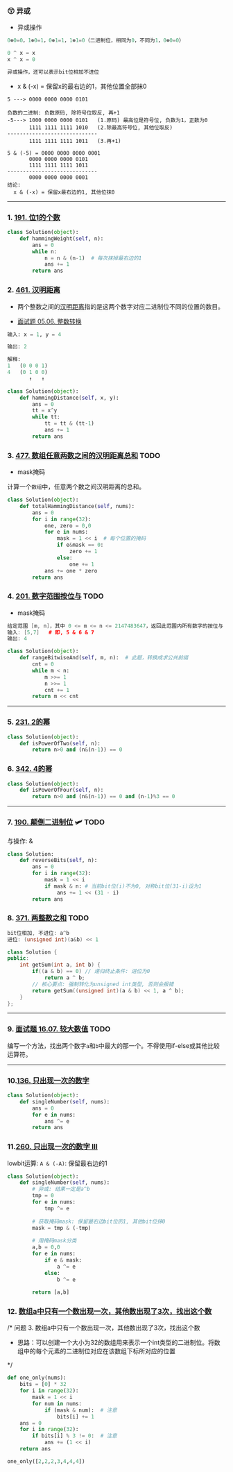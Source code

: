 ### :kissing_smiling_eyes: 异或

- 异或操作

```c++
0⊕0=0，1⊕0=1，0⊕1=1，1⊕1=0（二进制位，相同为0，不同为1，0⊕0=0）

0 ^ x = x
x ^ x = 0

异或操作，还可以表示bit位相加不进位
```

- x & (-x) = 保留x的最右边的1，其他位置全部抹0

```shell
5 ---> 0000 0000 0000 0101

负数的二进制: 负数原码, 除符号位取反, 再+1
-5---> 1000 0000 0000 0101   (1.原码) 最高位是符号位, 负数为1，正数为0
       1111 1111 1111 1010   (2.除最高符号位, 其他位取反)
-----------------------------
       1111 1111 1111 1011   (3.再+1)
       
5 & (-5) = 0000 0000 0000 0001
       0000 0000 0000 0101
       1111 1111 1111 1011
-----------------------------
       0000 0000 0000 0001
结论:
  x & (-x) = 保留x最右边的1, 其他位抹0
```

---


### 1. [191. 位1的个数](https://leetcode-cn.com/problems/number-of-1-bits/)

```python
class Solution(object):
    def hammingWeight(self, n):
        ans = 0
        while n:
            n = n & (n-1)  # 每次抹掉最右边的1
            ans += 1
        return ans
```

### 2. [461. 汉明距离](https://leetcode-cn.com/problems/hamming-distance/)

- 两个整数之间的[汉明距离](https://baike.baidu.com/item/汉明距离)指的是这两个数字对应二进制位不同的位置的数目。

- [面试题 05.06. 整数转换](https://leetcode-cn.com/problems/convert-integer-lcci/)


```python
输入: x = 1, y = 4

输出: 2

解释:
1   (0 0 0 1)
4   (0 1 0 0)
       ↑   ↑
```

```python
class Solution(object):
    def hammingDistance(self, x, y):
        ans = 0
        tt = x^y
        while tt:
            tt = tt & (tt-1)
            ans += 1
        return ans
```




### 3. [477. 数组任意两数之间的汉明距离总和](https://leetcode-cn.com/problems/total-hamming-distance/)  TODO

- mask掩码

计算一个`数组`中，任意两个数之间汉明距离的总和。

```python
class Solution(object):
    def totalHammingDistance(self, nums):
        ans = 0
        for i in range(32):
            one, zero = 0,0
            for e in nums:
                mask = 1 << i  # 每个位置的掩码
                if e&mask == 0:
                    zero += 1
                else:
                    one += 1
            ans += one * zero
        return ans
```


### 4. [201. 数字范围按位与](https://leetcode-cn.com/problems/bitwise-and-of-numbers-range/)  TODO

- mask掩码

```c++
给定范围 [m, n]，其中 0 <= m <= n <= 2147483647，返回此范围内所有数字的按位与（包含 m, n 两端点）。
输入: [5,7]   # 即, 5 & 6 & 7
输出: 4
```

```python
class Solution(object):
    def rangeBitwiseAnd(self, m, n):  # 此题，转换成求公共前缀
        cnt = 0
        while m < n:
            m >>= 1
            n >>= 1
            cnt += 1
        return m << cnt
```



---

### 5. [231. 2的幂](https://leetcode-cn.com/problems/power-of-two/)

```python
class Solution(object):
    def isPowerOfTwo(self, n):
        return n>0 and (n&(n-1)) == 0
```

### 6. [342. 4的幂](https://leetcode-cn.com/problems/power-of-four/)

```python
class Solution(object):
    def isPowerOfFour(self, n):
        return n>0 and (n&(n-1)) == 0 and (n-1)%3 == 0
```



----


### 7. [190. 颠倒二进制位](https://leetcode-cn.com/problems/reverse-bits/) :small_airplane:  TODO

与操作:  &

```python
class Solution:
    def reverseBits(self, n):
        ans = 0
        for i in range(32):
            mask = 1 << i
            if mask & n: # 当前bit位(i)不为0, 对称bit位(31-i)设为1
                ans += 1 << (31 - i)
        return ans
```


### 8. [371. 两整数之和](https://leetcode-cn.com/problems/sum-of-two-integers/) TODO

```c++
bit位相加, 不进位: a^b
进位: (unsigned int)(a&b) << 1
```

```c++
class Solution {
public:
    int getSum(int a, int b) {
        if((a & b) == 0) // 递归终止条件: 进位为0
            return a ^ b;
        // 核心要点: 强制转化为unsigned int类型, 否则会报错
        return getSum((unsigned int)(a & b) << 1, a ^ b);
    }
};
```

----



### 9. [面试题 16.07. 较大数值](https://leetcode-cn.com/problems/maximum-lcci/) TODO

编写一个方法，找出两个数字`a`和`b`中最大的那一个。不得使用if-else或其他比较运算符。




---

###  10.[136. 只出现一次的数字](https://leetcode-cn.com/problems/single-number/)

```python
class Solution(object):
    def singleNumber(self, nums):
        ans = 0
        for e in nums:
            ans ^= e
        return ans
```

###  11.[260. 只出现一次的数字 III](https://leetcode-cn.com/problems/single-number-iii/)

lowbit运算: `A & (-A)`: 保留最右边的1

```python
class Solution(object):
    def singleNumber(self, nums):
        # 异或: 结果一定是a^b
        tmp = 0
        for e in nums:
            tmp ^= e
            
        # 获取掩码mask: 保留最右边bit位的1, 其他bit位抹0
        mask = tmp & (-tmp)
        
        # 用掩码mask分类
        a,b = 0,0
        for e in nums:
            if e & mask:
                a ^= e
            else:
                b ^= e
                
        return [a,b]
```

### 12. [数组a中只有一个数出现一次，其他数出现了3次，找出这个数](https://blog.csdn.net/Later_1999/article/details/97762520)

/*
问题 3. 数组a中只有一个数出现一次，其他数出现了3次，找出这个数

 * 思路：可以创建一个大小为32的数组用来表示一个int类型的二进制位。将数组中的每个元素的二进制位对应在该数组下标所对应的位置

*/

```python
def one_only(nums):
    bits = [0] * 32
    for i in range(32):
        mask = 1 << i
        for num in nums:
            if (mask & num):  # 注意
                bits[i] += 1
    ans = 0
    for i in range(32):
        if bits[i] % 3 != 0:  # 注意
            ans += (1 << i)
    return ans

one_only([2,2,2,3,4,4,4])
```

